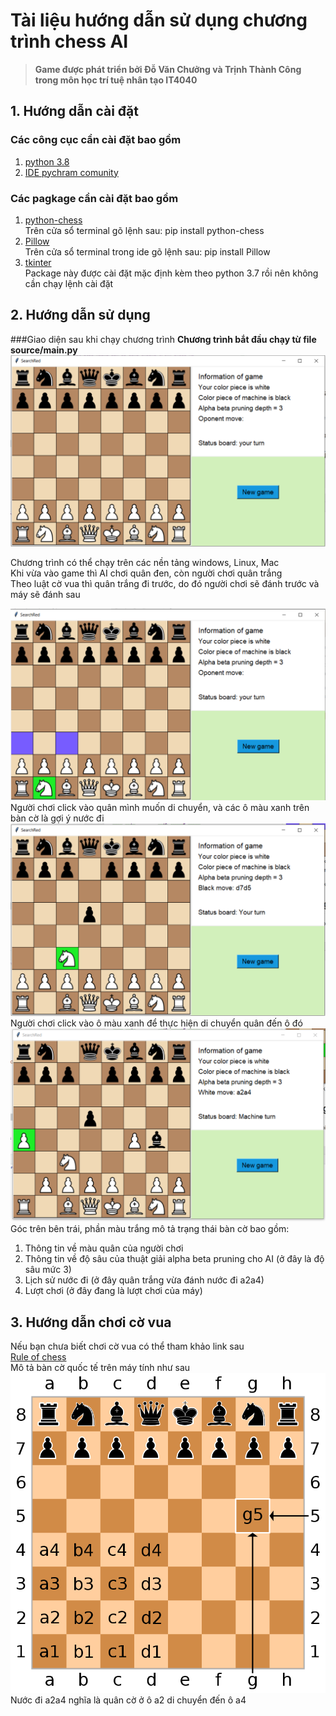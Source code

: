 # Tài liệu hướng dẫn sử dụng chương trình chess AI
>**Game được phát triển bởi Đỗ Văn Chưởng và Trịnh Thành Công trong môn học trí tuệ nhân tạo IT4040**
## 1. Hướng dẫn cài đặt
### Các công cục cần cài đặt bao gồm
1. [python 3.8](https://www.python.org/downloads/)
2. [IDE pychram comunity](https://www.jetbrains.com/pycharm/download/)
### Các pagkage cần cài đặt bao gồm 
1. [python-chess](https://pypi.org/project/python-chess/)  
   Trên cửa sổ terminal gõ lệnh sau: pip install python-chess
2. [Pillow](https://pypi.org/project/Pillow/)  
    Trên cửa sổ terminal trong ide gõ lệnh sau: pip install Pillow
3. [tkinter](https://tkdocs.com/tutorial/install.html)  
    Package này được cài đặt mặc định kèm theo python 3.7 rồi nên không cần chạy lệnh cài đặt  
## 2. Hướng dẫn sử dụng
###Giao diện sau khi chạy chương trình
**Chương trình bắt đầu chạy từ file source/main.py**
 ![Giao diện bắt đầu](intro/fullgame.PNG)  
 
 Chương trình có thể chạy trên các nền tảng windows, Linux, Mac  
 Khi vừa vào game thì AI chơi quân đen, còn người chơi quân trắng  
 Theo luật cờ vua thì quân trắng đi trước, do đó người chơi sẽ đánh trước và máy sẽ đánh sau  
 
 ![Gợi ý nước đi](intro/recommend.PNG)  
 Người chơi click vào quân mình muốn di chuyển, và các ô màu xanh trên bàn cờ là gợi ý nước đi
 ![Quân mã di chuyển](intro/move.PNG)  
 Người chơi click vào ô màu xanh để thực hiện di chuyển quân đến ô đó 
 ![Quân mã di chuyển](intro/status.PNG)  
 Góc trên bên trái, phần màu trắng mô tả trạng thái bàn cờ bao gồm:  
 1. Thông tin về màu quân của người chơi
 2. Thông tin về độ sâu của thuật giải alpha beta pruning cho AI (ở đây là độ sâu mức 3)
 3. Lịch sử nước đi (ở đây quân trắng vừa đánh nước đi a2a4)
 4. Lượt chơi (ở đây đang là lượt chơi của máy)
## 3. Hướng dẫn chơi cờ vua
   Nếu bạn chưa biết chơi cờ vua có thể tham khảo link sau    
   [Rule of chess](https://en.wikipedia.org/wiki/Rules_of_chess)  
   Mô tả bàn cờ quốc tế trên máy tính như sau 
  ![Quân mã di chuyển](intro/uci.png)  
  Nước đi a2a4 nghĩa là quân cờ ở ô a2 di chuyển đến ô a4  